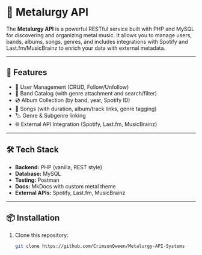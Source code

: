 # 🎸 Metalurgy API

The **Metalurgy API** is a powerful RESTful service built with PHP and MySQL for discovering and organizing metal music. It allows you to manage users, bands, albums, songs, genres, and includes integrations with Spotify and Last.fm/MusicBrainz to enrich your data with external metadata.

---

## 🚀 Features

- 🔐 User Management (CRUD, Follow/Unfollow)
- 🎤 Band Catalog (with genre attachment and search/filter)
- 💿 Album Collection (by band, year, Spotify ID)
- 🎵 Songs (with duration, album/track links, genre tagging)
- 🏷️ Genre & Subgenre linking
- 🌐 External API Integration (Spotify, Last.fm, MusicBrainz)

---

## 🛠️ Tech Stack

- **Backend:** PHP (vanilla, REST style)
- **Database:** MySQL
- **Testing:** Postman
- **Docs:** MkDocs with custom metal theme
- **External APIs:** Spotify, Last.fm, MusicBrainz

---

## 📦 Installation

1. Clone this repository:
   ```bash
   git clone https://github.com/CrimsonQween/Metalurgy-API-Systems